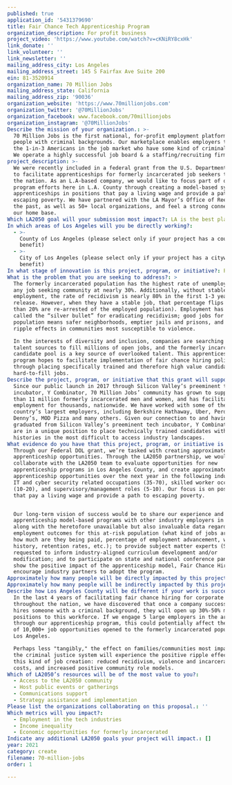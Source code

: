 ```yaml
---
published: true
application_id: '5431379690'
title: Fair Chance Tech Apprenticeship Program
organization_description: For profit business
project_video: 'https://www.youtube.com/watch?v=cKNiRY8cxHk'
link_donate: ''
link_volunteer: ''
link_newsletter: ''
mailing_address_city: Los Angeles
mailing_address_street: 145 S Fairfax Ave Suite 200
ein: 81-3520914
organization_name: 70 Million Jobs
mailing_address_state: California
mailing_address_zip: '90036'
organization_website: 'https://www.70millionjobs.com'
organization_twitter: '@70MillionJobs'
organization_facebook: www.facebook.com/70millionjobs
organization_instagram: '@70MillionJobs'
Describe the mission of your organization.: >-
  70 Million Jobs is the first national, for-profit employment platform for
  people with criminal backgrounds. Our marketplace enables employers to access
  the 1-in-3 Americans in the job market who have some kind of criminal record.
  We operate a highly successful job board & a staffing/recruiting firm.
project_description: >-
  We were recently included in a federal grant from the U.S. Department of Labor
  to facilitate apprenticeships for formerly incarcerated job seekers throughout
  the nation. As an L.A-based company, we would like to focus part of our
  program efforts here in L.A. County through creating a model-based system of
  apprenticeships in positions that pay a living wage and provide a path to
  escaping poverty. We have partnered with the LA Mayor’s Office of Reentry in
  the past, as well as 50+ local organizations, and feel a strong connection to
  our home base.
Which LA2050 goal will your submission most impact?: LA is the best place to CREATE
In which areas of Los Angeles will you be directly working?:
  - >-
    County of Los Angeles (please select only if your project has a countywide
    benefit)
  - >-
    City of Los Angeles (please select only if your project has a citywide
    benefit)
In what stage of innovation is this project, program, or initiative?: Pilot project or new program (testing or implementing a new idea)
What is the problem that you are seeking to address?: >
  The formerly incarcerated population has the highest rate of unemployment of
  any job seeking community at nearly 30%. Additionally, without stable
  employment, the rate of recidivism is nearly 80% in the first 1-3 years after
  release. However, when they have a stable job, that percentage flips (less
  than 20% are re-arrested of the employed population). Employment has been
  called the “silver bullet” for eradicating recidivism; good jobs for this
  population means safer neighborhoods, emptier jails and prisons, and positive
  ripple effects in communities most susceptible to violence.

  In the interests of diversity and inclusion, companies are searching for new
  talent sources to fill millions of open jobs, and the formerly incarcerated
  candidate pool is a key source of overlooked talent. This apprenticeship
  program hopes to facilitate implementation of fair chance hiring policies
  through placing specifically trained and therefore high value candidates in
  hard-to-fill jobs. 
Describe the project, program, or initiative that this grant will support to address the problem identified.: >-
  Since our public launch in 2017 through Silicon Valley’s preeminent tech
  incubator, Y Combinator, 70 Million Jobs’ community has grown to support more
  than 11 million formerly incarcerated men and women, and has facilitated
  employment for thousands, nationwide. We have worked with some of the
  country’s largest employers, including Berkshire Hathaway, Uber, Perdue,
  Denny’s, MOD Pizza and many others. Given our connection to and having
  graduated from Silicon Valley’s preeminent tech incubator, Y Combinator, we
  are in a unique position to place technically trained candidates with criminal
  histories in the most difficult to access industry landscapes.
What evidence do you have that this project, program, or initiative is or will be successful, and how will you define and measure success?: >
  Through our Federal DOL grant, we’re tasked with creating approximately 500
  apprenticeship opportunities. Through the LA2050 partnership, we would
  collaborate with the LA2050 team to evaluate opportunities for new
  apprenticeship programs in Los Angeles County, and create approximately 50-100
  apprenticeship opportunities over the next year in the following industries:
  IT and cyber security related occupations (35-70), skilled worker occupations
  (10-20), and supervisory/management roles (5-10). Our focus is on positions
  that pay a living wage and provide a path to escaping poverty. 


  Our long-term vision of success would be to share our experience and potential
  apprenticeship model-based programs with other industry employers in the area,
  along with the heretofore unavailable but also invaluable data regarding
  employment outcomes for this at-risk population (what kind of jobs are best,
  how much are they being paid, percentage of employment advancement, wage
  history, retention rates, etc.); to provide subject matter experts (SMEs) when
  requested to inform industry-aligned curriculum development and/or
  modification; and to participate on state and national conference panels to
  show the positive impact of the apprenticeship model, Fair Chance Hiring, and
  encourage industry partners to adopt the program.
Approximately how many people will be directly impacted by this project, program, or initiative?: '100'
Approximately how many people will be indirectly impacted by this project, program, or initiative?: '10000'
Describe how Los Angeles County will be different if your work is successful.: >
  In the last 4 years of facilitating fair chance hiring for corporate employers
  throughout the nation, we have discovered that once a company successfully
  hires someone with a criminal background, they will open up 30%-50% more
  positions to this workforce. If we engage 5 large employers in the area
  through our apprenticeship program, this could potentially affect the creation
  of 10,000+ job opportunities opened to the formerly incarcerated population in
  Los Angeles. 

  Perhaps less "tangibly," the effect on families/communities most impacted by
  the criminal justice system will experience the positive ripple effects of
  this kind of job creation: reduced recidivism, violence and incarceration
  costs, and increased positive community role models.
Which of LA2050’s resources will be of the most value to you?:
  - Access to the LA2050 community
  - Host public events or gatherings
  - Communications support
  - Strategy assistance and implementation
Please list the organizations collaborating on this proposal.: ''
Which metrics will you impact?:
  - Employment in the tech industries
  - Income inequality
  - Economic opportunities for formerly incarcerated
Indicate any additional LA2050 goals your project will impact.: []
year: 2021
category: create
filename: 70-million-jobs
order: 1

---
```

